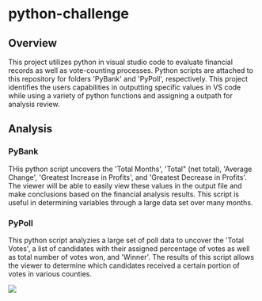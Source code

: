 # python-challenge

## Overview

This project utilizes python in visual studio code to evaluate financial records as well as vote-counting processes. Python scripts are attached to this repository for folders 'PyBank' and 'PyPoll', respectively.
This project identifies the users capabilities in outputting specific values in VS code while using a variety of python functions and assigning a outpath for analysis review. 

## Analysis

### PyBank
THis python script uncovers the 'Total Months', 'Total" (net total), 'Average Change', 'Greatest Increase in Profits', and 'Greatest Decrease in Profits'. The viewer will be able to easily view these values in the output file and make conclusions based on the financial analysis results. This script is useful in determining variables through a large data set over many months.

### PyPoll
This python script analyzies a large set of poll data to  uncover the 'Total Votes', a list of candidates with their assigned percentage of votes as well as total number of votes won, and 'Winner'. The results of this script allows the viewer to determine which candidates received a certain portion of votes in various counties.

![](python_stock_image.png)